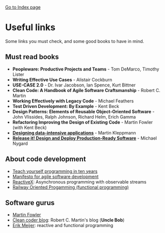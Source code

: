 [Go to Index page](https://github.com/Catacrockers/WikiTocha/blob/master/en/INDEX.md)

# Useful links

Some links you must check, and some good books to have in mind.

## Must read books

+ **Peopleware: Productive Projects and Teams** - Tom DeMarco, Timothy Lister
+ **Writing Effective Use Cases** - Alistair Cockburn
+ **USE-CASE 2.0** - Dr. Ivar Jacobson, Ian Spence, Kurt Bittner
+ **Clean Code: A Handbook of Agile Software Craftsmanship** - Robert C. Martin
+ **Working Effectively with Legacy Code** - Michael Feathers
+ **Test Driven Development: By Example** - Kent Beck
+ **Design Patterns: Elements of Reusable Object-Oriented Software** - John Vlissides, Ralph Johnson, Richard Helm, Erich Gamma
+ **Refactoring Improving the Design of Existing Code** - Martin Fowler (with Kent Beck)
+ [**Designing data-intensive applications**](https://dataintensive.net) - Martin Kleppmann
+ [**Release it! Design and Deploy Production-Ready Software**](https://pragprog.com/book/mnee2/release-it-second-edition) - Michael Nygard

## About code development

+ [Teach yourself programming in ten years](http://norvig.com/21-days.html)
+ [Manifesto for agile software development](https://agilemanifesto.org/)
+ [ReactiveX](http://reactivex.io/): Asynchronous programming
with observable streams
+ [Railway Oriented Progamming (functional programming)](https://fsharpforfunandprofit.com/rop/)


## Software gurus

+ [Martin Fowler](https://www.martinfowler.com/)
+ [Clean coder blog](https://blog.cleancoder.com/): Robert C. Martin's blog (**Uncle Bob**)
+ [Erik Meijer](https://en.wikipedia.org/wiki/Erik_Meijer_(computer_scientist)): reactive and functional programming

